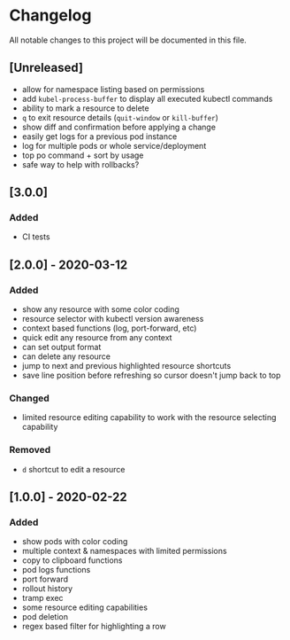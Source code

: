 # Changelog
All notable changes to this project will be documented in this file.

## [Unreleased]
- allow for namespace listing based on permissions
- add `kubel-process-buffer` to display all executed kubectl commands
- ability to mark a resource to delete
- `q` to exit resource details (`quit-window` or `kill-buffer`)
- show diff and confirmation before applying a change
- easily get logs for a previous pod instance
- log for multiple pods or whole service/deployment
- top po command + sort by usage
- safe way to help with rollbacks?

## [3.0.0]
### Added
- CI tests

## [2.0.0] - 2020-03-12
### Added
- show any resource with some color coding
- resource selector with kubectl version awareness
- context based functions (log, port-forward, etc)
- quick edit any resource from any context
- can set output format
- can delete any resource
- jump to next and previous highlighted resource shortcuts
- save line position before refreshing so cursor doesn't jump back to top

### Changed
- limited resource editing capability to work with the resource selecting capability

### Removed
- `d` shortcut to edit a resource

## [1.0.0] - 2020-02-22
### Added
- show pods with color coding
- multiple context & namespaces with limited permissions
- copy to clipboard functions
- pod logs functions
- port forward
- rollout history
- tramp exec
- some resource editing capabilities
- pod deletion
- regex based filter for highlighting a row
